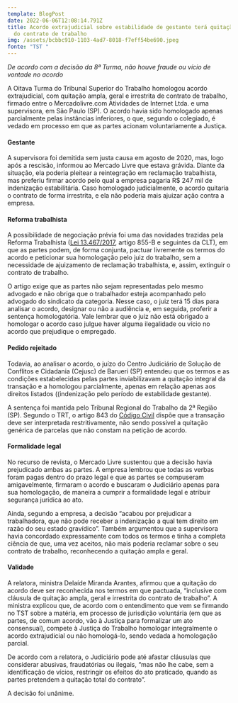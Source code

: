 ```yaml
---
template: BlogPost
date: 2022-06-06T12:08:14.791Z
title: Acordo extrajudicial sobre estabilidade de gestante terá quitação total
  do contrato de trabalho
img: /assets/bcbbc910-1103-4ad7-8018-f7eff54be690.jpeg
fonte: "TST "
---
```

*De acordo com a decisão da 8ª Turma, não houve fraude ou vício de vontade no acordo*

A Oitava Turma do Tribunal Superior do Trabalho homologou acordo extrajudicial, com quitação ampla, geral e irrestrita de contrato de trabalho, firmado entre o Mercadolivre.com Atividades de Internet Ltda. e uma supervisora, em São Paulo (SP). O acordo havia sido homologado apenas parcialmente pelas instâncias inferiores, o que, segundo o colegiado, é vedado em processo em que as partes acionam voluntariamente a Justiça.

#### Gestante

A supervisora foi demitida sem justa causa em agosto de 2020, mas, logo após a rescisão, informou ao Mercado Livre que estava grávida. Diante da situação, ela poderia pleitear a reintegração em reclamação trabalhista, mas preferiu firmar acordo pelo qual a empresa pagaria R$ 247 mil de indenização estabilitária. Caso homologado judicialmente, o acordo quitaria o contrato de forma irrestrita, e ela não poderia mais ajuizar ação contra a empresa.

#### Reforma trabalhista

A possibilidade de negociação prévia foi uma das novidades trazidas pela Reforma Trabalhista ([Lei 13.467/2017](http://www.planalto.gov.br/ccivil_03/decreto-lei/del5452.htm), artigo 855-B e seguintes da CLT), em que as partes podem, de forma conjunta, pactuar livremente os termos do acordo e peticionar sua homologação pelo juiz do trabalho, sem a necessidade de ajuizamento de reclamação trabalhista, e, assim, extinguir o contrato de trabalho.

O artigo exige que as partes não sejam representadas pelo mesmo advogado e não obriga que o trabalhador esteja acompanhado pelo advogado do sindicato da categoria. Nesse caso, o juiz terá 15 dias para analisar o acordo, designar ou não a audiência e, em seguida, proferir a sentença homologatória. Vale lembrar que o juiz não está obrigado a homologar o acordo caso julgue haver alguma ilegalidade ou vício no acordo que prejudique o empregado.

#### Pedido rejeitado

Todavia, ao analisar o acordo, o juízo do Centro Judiciário de Solução de Conflitos e Cidadania (Cejusc) de Barueri (SP) entendeu que os termos e as condições estabelecidas pelas partes inviabilizavam a quitação integral da transação e a homologou parcialmente, apenas em relação apenas aos direitos listados ((indenização pelo período de estabilidade gestante).

A sentença foi mantida pelo Tribunal Regional do Trabalho da 2ª Região (SP). Segundo o TRT, o artigo 843 do [Código Civil](http://www.planalto.gov.br/ccivil_03/decreto-lei/del5452.htm) dispõe que a transação deve ser interpretada restritivamente, não sendo possível a quitação genérica de parcelas que não constam na petição de acordo.

#### Formalidade legal

No recurso de revista, o Mercado Livre sustentou que a decisão havia prejudicado ambas as partes. A empresa lembrou que todas as verbas foram pagas dentro do prazo legal e que as partes se compuseram amigavelmente, firmaram o acordo e buscaram o Judiciário apenas para sua homologação, de maneira a cumprir a formalidade legal e atribuir segurança jurídica ao ato.

Ainda, segundo a empresa, a decisão “acabou por prejudicar a trabalhadora, que não pode receber a indenização a qual tem direito em razão do seu estado gravídico”. Também argumentou que a supervisora havia concordado expressamente com todos os termos e tinha a completa ciência de que, uma vez aceitos, não mais poderia reclamar sobre o seu contrato de trabalho, reconhecendo a quitação ampla e geral.

#### Validade

A relatora, ministra Delaíde Miranda Arantes, afirmou que a quitação do acordo deve ser reconhecida nos termos em que pactuada, “inclusive com cláusula de quitação ampla, geral e irrestrita do contrato de trabalho”. A ministra explicou que, de acordo com o entendimento que vem se firmando no TST sobre a matéria, em processo de jurisdição voluntária (em que as partes, de comum acordo, vão à Justiça para formalizar um ato consensual), compete à Justiça do Trabalho homologar integralmente o acordo extrajudicial ou não homologá-lo, sendo vedada a homologação parcial.

De acordo com a relatora, o Judiciário pode até afastar cláusulas que considerar abusivas, fraudatórias ou ilegais, “mas não lhe cabe, sem a identificação de vícios, restringir os efeitos do ato praticado, quando as partes pretendem a quitação total do contrato”.

A decisão foi unânime.